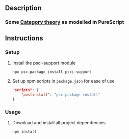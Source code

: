 ## Description
### Some [Category theory](https://en.wikipedia.org/wiki/Category_theory) as modelled in PureScript
## Instructions
### Setup
1. Install the psci-support module
    ```
    npx psc-package install psci-support
    ```
1. Set up npm scripts in `package.json` for ease of use
    ```json
    "scripts": {
        "postinstall": "psc-package install"
    }
    ```
### Usage
1. Download and install all project dependencies
    ```
    npm install
    ```
